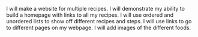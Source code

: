 I will make a website for multiple recipes.
I will demonstrate my ability to build a homepage with links to all my recipes.
I will use ordered and unordered lists to show off different recipes and steps.
I will use links to go to different pages on my webpage.
I will add images of the different foods.